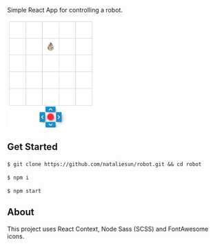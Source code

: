 Simple React App for controlling a robot.

<img src="SS.png" alt="app" height="250">

## Get Started

`$ git clone https://github.com/nataliesun/robot.git && cd robot`

`$ npm i`

`$ npm start`


## About

This project uses React Context, Node Sass (SCSS) and FontAwesome icons. 


